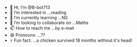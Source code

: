- 👋 Hi, I’m @B-bot713
- 👀 I’m interested in ...reading
- 🌱 I’m currently learning ...NS
- 💞️ I’m looking to collaborate on ...Maths
- 📫 How to reach me ...by e-mail
- 😄 Pronouns: ...??
- ⚡ Fun fact: ...a chicken survived 18 months without it's head!

<!---
B-bot713/B-bot713 is a ✨ special ✨ repository because its `README.md` (this file) appears on your GitHub profile.
You can click the Preview link to take a look at your changes.
--->

